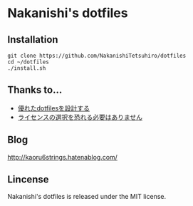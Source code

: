 # Nakanishi's dotfiles

## Installation

    git clone https://github.com/NakanishiTetsuhiro/dotfiles
    cd ~/dotfiles
    ./install.sh

## Thanks to...

* [優れたdotfilesを設計する](http://tellme.tokyo/post/2015/07/16/dotfiles/ "優れたdotfilesを設計する")
* [ライセンスの選択を恐れる必要はありません](http://qiita.com/tadsan/items/99d816e78ca429093b75 "ライセンスの選択を恐れる必要はありません")

## Blog

http://kaoru6strings.hatenablog.com/

## Lincense

Nakanishi's dotfiles is released under the MIT license.
